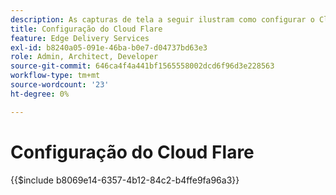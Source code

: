 ```yaml
---
description: As capturas de tela a seguir ilustram como configurar o Cloud Flare para fornecer conteúdo.  As configurações essenciais são marcadas com um círculo vermelho.
title: Configuração do Cloud Flare
feature: Edge Delivery Services
exl-id: b8240a05-091e-46ba-b0e7-d04737bd63e3
role: Admin, Architect, Developer
source-git-commit: 646ca4f4a441bf1565558002dcd6f96d3e228563
workflow-type: tm+mt
source-wordcount: '23'
ht-degree: 0%

---
```


# Configuração do Cloud Flare

{{$include b8069e14-6357-4b12-84c2-b4ffe9fa96a3}}
